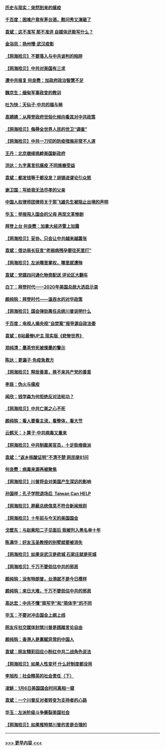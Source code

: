 #### [历史与现实：突然到来的瘟疫](../pages/nsc993/n12738507.md?t=02080302) 
#### [千百度：困难户竟有茅台酒，慰问秀又演砸了](../pages/nsc993/n12738362.md?t=02080302) 
#### [袁斌：这不准写 那不准评 自媒体还能写什么？](../pages/nsc993/n12737833.md?t=02080302) 
#### [金浴凤：扬州慢‧武汉疫影](../pages/nsc993/n12737248.md?t=02080302) 
#### [【网海拾贝】不要落入与中共谈判的陷阱](../pages/nsc993/n12735229.md?t=02080302) 
#### [【网海拾贝】中共对美国有三求](../pages/nsc993/n12735197.md?t=02080302) 
#### [遭中共报复 何良懋：加政府政治智慧不足](../pages/nsc993/n12734323.md?t=02080302) 
#### [魏京生：缅甸军事政变的教训](../pages/nsc993/n12732470.md?t=02080302) 
#### [吐为快：天仙子·中共的福与祸](../pages/nsc993/n12732165.md?t=02080302) 
#### [高婧婧：从拜登政府世俗化倾向看其对中共政策](../pages/nsc993/n12730028.md?t=02080302) 
#### [【网海拾贝】侮辱全世界人民的世卫“调查”](../pages/nsc993/n12727884.md?t=02080302) 
#### [【网海拾贝】中共一刀切的防疫措施非常不人道](../pages/nsc993/n12724879.md?t=02080302) 
#### [王丹：北京继续挑衅美国新政府](../pages/nsc993/n12722456.md?t=02080302) 
#### [洪达：九字真言抗瘟疫 不同族裔受益](../pages/nsc993/n12722448.md?t=02080302) 
#### [袁斌：都发钱等于都没发？胡锡进谬论引众怒](../pages/nsc993/n12722393.md?t=02080302) 
#### [谢卫国：写给我无法尽孝的父亲](../pages/nsc993/n12720325.md?t=02080302) 
#### [中国人权律师团律师关于郭飞雄先生被阻止出境的声明](../pages/nsc993/n12720203.md?t=02080302) 
#### [华玉：举报闯入国会的父母 再现文革惨剧](../pages/nsc993/n12719070.md?t=02080302) 
#### [拜登上台 何良懋：加拿大经济雪上加霜](../pages/nsc993/n12718943.md?t=02080302) 
#### [【网海拾贝】妥协，只会让中共越来越嚣张](../pages/nsc993/n12717392.md?t=02080302) 
#### [袁斌：信访局长狂言“老弱病残孕要往死里打”](../pages/nsc993/n12717343.md?t=02080302) 
#### [【网海拾贝】左派哪里掌权，哪里就遭殃](../pages/nsc993/n12715009.md?t=02080302) 
#### [袁斌：党媒四问通化物资配送 评论区大翻车](../pages/nsc993/n12714950.md?t=02080302) 
#### [白丁：拜登时代——2020年美国总统大选启示录](../pages/nsc993/n12714920.md?t=02080302) 
#### [颜纯钩：拜登时代——温吞水的对华政策](../pages/nsc993/n12713245.md?t=02080302) 
#### [【网海拾贝】国会弹劾离任总统川普说明什么](../pages/nsc993/n12712816.md?t=02080302) 
#### [千百度：电视人揭央视“自焚案”报导源自政法委](../pages/nsc993/n12709760.md?t=02080302) 
#### [袁斌：B站最惨UP主 现实版《悲惨世界》](../pages/nsc993/n12709686.md?t=02080302) 
#### [郑纯清：墨茶穷死被搽墨的警示](../pages/nsc993/n12709262.md?t=02080302) 
#### [陈达：更漏子·免疫急救方](../pages/nsc993/n12709244.md?t=02080302) 
#### [【网海拾贝】释放善意，换不来共产党的善意](../pages/nsc993/n12708361.md?t=02080302) 
#### [李辰：伪火与瘟疫](../pages/nsc993/n12707981.md?t=02080302) 
#### [闻欣：钱学森为何拒绝反对法轮功？](../pages/nsc993/n12707407.md?t=02080302) 
#### [【网海拾贝】中共亡美之心不死](../pages/nsc993/n12707621.md?t=02080302) 
#### [颜纯钩：看人要看主流，看整体，看大节](../pages/nsc993/n12707536.md?t=02080302) 
#### [云鹤天：卜算子‧中共病毒又重来](../pages/nsc993/n12707408.md?t=02080302) 
#### [【网海拾贝】中共制裁美官员，十足街痞做派](../pages/nsc993/n12705115.md?t=02080302) 
#### [袁斌：“返乡核酸证明”不清不楚 网民提81问](../pages/nsc993/n12704982.md?t=02080302) 
#### [何良懋：病毒来源再被聚焦](../pages/nsc993/n12704944.md?t=02080302) 
#### [【网海拾贝】川普将会对美国产生深远的影响](../pages/nsc993/n12703045.md?t=02080302) 
#### [孙国祥：孔子学院退场后  Taiwan Can HELP](../pages/nsc993/n12702430.md?t=02080302) 
#### [【网海拾贝】屏蔽总统信息不符合新闻规则](../pages/nsc993/n12699998.md?t=02080302) 
#### [【网海拾贝】十年前与今天的美国国会](../pages/nsc993/n12696993.md?t=02080302) 
#### [戈壁东：与赵紫阳二子见面后 我被列入黑名单十年](../pages/nsc993/n12696215.md?t=02080302) 
#### [陈满华：好友玉圣教授的别墅就要被消失](../pages/nsc993/n12695411.md?t=02080302) 
#### [【网海拾贝】如果说武汉是悲城 石家庄就是死城](../pages/nsc993/n12694589.md?t=02080302) 
#### [【网海拾贝】千万不要低估中共的邪恶](../pages/nsc993/n12692771.md?t=02080302) 
#### [颜纯钩：没有特朗普，台港就不是今日模样](../pages/nsc993/n12692678.md?t=02080302) 
#### [颜纯钩：来日大难，千万不要低估中共的邪恶](../pages/nsc993/n12692080.md?t=02080302) 
#### [高达宏：中共不懂“简写字”和“简体字”的不同](../pages/nsc993/n12692068.md?t=02080302) 
#### [华玉：不要对冲击国会上纲上线](../pages/nsc993/n12689948.md?t=02080302) 
#### [网友斥社交媒体封禁川普是践踏言论自由](../pages/nsc993/n12687482.md?t=02080302) 
#### [颜纯钩：香港人是禀赋异常的中国人](../pages/nsc993/n12685142.md?t=02080302) 
#### [袁斌：网友精彩回应小粉红中共二战角色说法](../pages/nsc993/n12684994.md?t=02080302) 
#### [【网海拾贝】如果人性变坏 什么好制度都没用](../pages/nsc993/n12683000.md?t=02080302) 
#### [李旭彤：社会精英的社会责任（下）](../pages/nsc993/n12680604.md?t=02080302) 
#### [凌稣：1月6日美国国会时间真相一窥](../pages/nsc993/n12682780.md?t=02080302) 
#### [袁斌：一个川普反对者转变为支持者的心路](../pages/nsc993/n12682700.md?t=02080302) 
#### [华玉：左派阶级斗争撕裂美国社会](../pages/nsc993/n12681226.md?t=02080302) 
#### [【网海拾贝】如果推特禁川普的言是合理的](../pages/nsc993/n12681232.md?t=02080302) 

----
#### [ >>> 更早内容 <<< ](../indexes/nsc993-earlier.md)
